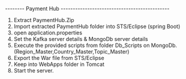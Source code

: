 
--------  Payment Hub  ---------------------------------------------

1. Extract PaymentHub.Zip
2. Import extracted PaymentHub folder into STS/Eclipse (spring Boot)
3. open application.properties
4. Set the Kafka server details & MongoDb server details
5. Execute the provided scripts from folder Db_Scripts on MongoDb. (Region_Master,Country_Master,Topic_Master)
6. Export the War file from STS/Eclipse
7. Keep into WebApps folder in Tomcat
8. Start the server.
